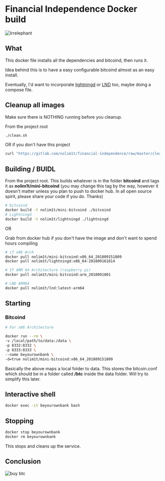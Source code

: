 # Financial Independence Docker build

![Irrelephant](https://gitlab.com/nolim1t/financial-independence/raw/master/irrelephant.png)

## What

This docker file installs all the dependencies and bitcoind, then runs it.

Idea behind this is to have a easy configurable bitcoind almost as an easy install.

Eventually, I'd want to incorporate [lightningd](https://github.com/ElementsProject/lightning) or [LND](https://github.com/lightningnetwork/lnd) too, maybe doing a compose file.

## Cleanup all images

Make sure there is NOTHING running before you cleanup. 

From the project root

```bash
./clean.sh
```

OR if you don't have this project

```bash
curl "https://gitlab.com/nolim1t/financial-independence/raw/master/clean.sh" 2>/dev/null | sh
```

## Building / BUIDL

From the project root. This builds whatever is in the folder **bitcoind** and tags it as **nolim1t/mini-bitcoind** (you may change this tag by the way, however it doesn't matter unless you plan to push to docker hub. In all open source spirit, please share your code if you do. Thanks)

```bash
# bitcoind
docker build -t nolim1t/mini-bitcoind ./bitcoind
# Lightningd
docker build -t nolim1t/lightningd ./lightningd
```

OR

Grab from docker hub if you don't have the image and don't want to spend hours compiling

```bash
# if x86 Arch
docker pull nolim1t/mini-bitcoind:x86_64_201809151809
docker pull nolim1t/lightningd:x86_64-201809161814

# If ARM 64 Architecture (raspberry pi)
docker pull nolim1t/mini-bitcoind:arm_2018091801

# LND ARM64
docker pull nolim1t/lnd:latest-arm64
```

## Starting

### Bitcoind

```bash
# For x86 Architecture

docker run --rm \
-v /local/path/to/data:/data \
-p 8332:8332 \
-p 8333:8333 \
--name beyourownbank \
-d=true nolim1t/mini-bitcoind:x86_64_201809151809
```

Basically the above maps a local folder to data. This stores the bitcoin.conf which should be in a folder called **/btc** inside the data folder. Will try to simplify this later.

## Interactive shell

```bash
docker exec -it beyourownbank bash
```

## Stopping

```bash
docker stop beyourownbank
docker rm beyourownbank
```

This stops and cleans up the service.

## Conclusion

![buy btc](https://gitlab.com/nolim1t/financial-independence/raw/62573d151635e0170711bd9a7d45bb7e93299e2a/buybtc.png)

